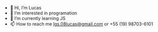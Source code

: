 - 👋 Hi, I’m Lucas
- 👀 I’m interested in programation
- 🌱 I’m currently learning JS
- 📫 How to reach me lgs.08lucas@gmail.com or +55 (19) 98703-6101

<!---
lgs8Lucas/lgs8Lucas is a ✨ special ✨ repository because its `README.md` (this file) appears on your GitHub profile.
You can click the Preview link to take a look at your changes.
--->
